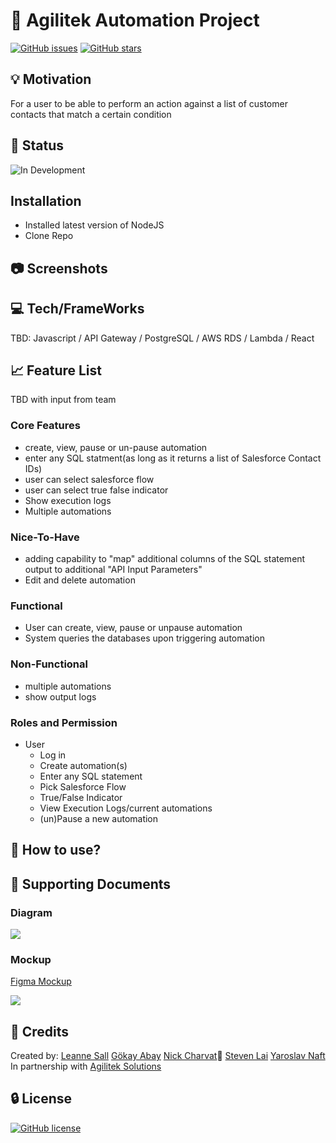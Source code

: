 # :page_with_curl: Agilitek Automation Project

[![GitHub issues](https://img.shields.io/github/issues/BCIT-SSD-2020-21/industry-project-agilitek)](https://github.com/BCIT-SSD-2020-21/industry-project-agilitek/issues) [![GitHub stars](https://img.shields.io/github/stars/BCIT-SSD-2020-21/industry-project-agilitek)](https://github.com/BCIT-SSD-2020-21/industry-project-agilitek/stargazers)

## :bulb: Motivation

For a user to be able to perform an action against a list of customer contacts that match a certain condition

## :bell: Status

![In Development](https://img.shields.io/badge/Status-In%20Development-blue)

## <i class="fa fa-gear fa-spin fa-1x" style="color: firebrick"></i> Installation

- Installed latest version of NodeJS
- Clone Repo

## :camera: Screenshots

## :computer: Tech/FrameWorks

TBD: Javascript / API Gateway / PostgreSQL / AWS RDS / Lambda / React

## :chart_with_upwards_trend: Feature List

TBD with input from team

### Core Features

- create, view, pause or un-pause automation
- enter any SQL statment(as long as it returns a list of Salesforce Contact IDs)
- user can select salesforce flow
- user can select true false indicator
- Show execution logs
- Multiple automations

### Nice-To-Have

- adding capability to "map" additional columns of the SQL statement output to additional "API Input Parameters"
- Edit and delete automation

### Functional

- User can create, view, pause or unpause automation
- System queries the databases upon triggering automation

### Non-Functional

- multiple automations
- show output logs

### Roles and Permission

- User
  - Log in
  - Create automation(s)
  - Enter any SQL statement
  - Pick Salesforce Flow
  - True/False Indicator
  - View Execution Logs/current automations
  - (un)Pause a new automation

## :memo: How to use?

## :newspaper: Supporting Documents

### Diagram

![](https://i.imgur.com/Gx9cBal.png)

### Mockup

[Figma Mockup](https://www.figma.com/file/LygDwPwX36r9qQos5ivEKh/Agilitek-Data-Fan-Platform?node-id=0%3A1)

![](https://i.imgur.com/SivzG0t.png)

## :tada: Credits

Created by:
[Leanne Sall](https://github.com/LeanneSall)
[Gökay Abay](https://github.com/gokay-abay)
[Nick Charvat](https://github.com/nickchvt):poop:
[Steven Lai](https://github.com/stevenlai4)
[Yaroslav Naft](https://github.com/Yaroslav-Naft)
In partnership with [Agilitek Solutions](http://agiliteksolutions.com/)

## :lock: License

[![GitHub license](https://img.shields.io/github/license/BCIT-SSD-2020-21/industry-project-agilitek)](https://github.com/BCIT-SSD-2020-21/industry-project-agilitek)
